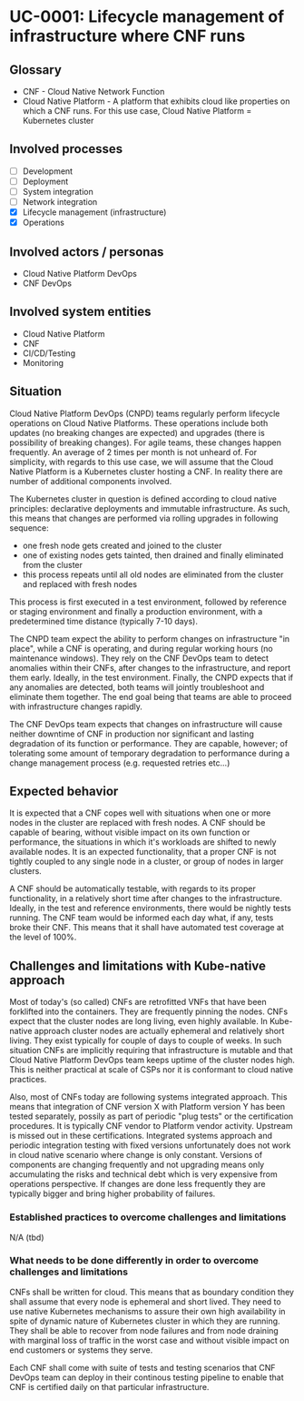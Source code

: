 # UC-0001: Lifecycle management of infrastructure where CNF runs

## Glossary
- CNF - Cloud Native Network Function
- Cloud Native Platform - A platform that exhibits cloud like properties on which a CNF runs. For this use case, Cloud Native Platform = Kubernetes cluster

## Involved processes
- [ ] Development
- [ ] Deployment
- [ ] System integration
- [ ] Network integration
- [x] Lifecycle management (infrastructure)
- [x] Operations

## Involved actors / personas
- Cloud Native Platform DevOps
- CNF DevOps

## Involved system entities
- Cloud Native Platform
- CNF
- CI/CD/Testing
- Monitoring

## Situation
Cloud Native Platform DevOps (CNPD) teams regularly perform lifecycle operations on Cloud Native Platforms. These operations include both updates (no breaking changes are expected) and upgrades (there is possibility of breaking changes). For agile teams, these changes happen frequently. An average of 2 times per month is not unheard of. For simplicity, with regards to this use case, we will assume that the Cloud Native Platform is a Kubernetes cluster hosting a CNF. In reality there are number of additional components involved.

The Kubernetes cluster in question is defined according to cloud native principles: declarative deployments and immutable infrastructure. As such, this means that changes are performed via rolling upgrades in following sequence:
- one fresh node gets created and joined to the cluster
- one of existing nodes gets tainted, then drained and finally eliminated from the cluster
- this process repeats until all old nodes are eliminated from the cluster and replaced with fresh nodes

This process is first executed in a test environment, followed by reference or staging environment and finally a production environment, with a predetermined time distance (typically 7-10 days). 

The CNPD team expect the ability to perform changes on infrastructure "in place", while a CNF is operating, and during regular working hours (no maintenance windows). They rely on the CNF DevOps team to detect anomalies within their CNFs, after changes to the infrastructure, and report them early. Ideally, in the test environment. Finally, the CNPD expects that if any anomalies are detected, both teams will jointly troubleshoot and eliminate them together. The end goal being that teams are able to proceed with infrastructure changes rapidly. 

The CNF DevOps team expects that changes on infrastructure will cause neither downtime of CNF in production nor significant and lasting degradation of its function or performance. They are capable, however; of tolerating some amount of temporary degradation to performance during a change management process (e.g. requested retries etc...)

## Expected behavior 
It is expected that a CNF copes well with situations when one or more nodes in the cluster are replaced with fresh nodes. A CNF should be capable of bearing, without visible impact on its own function or performance, the situations in which it's workloads are shifted to newly available nodes. It is an expected functionality, that a proper CNF is not tightly coupled to any single node in a cluster, or group of nodes in larger clusters.

A CNF should be automatically testable, with regards to its proper functionality, in a relatively short time after changes to the infrastructure. Ideally, in the test and reference environments, there would be nightly tests running. The CNF team would be informed each day what, if any, tests broke their CNF. This means that it shall have automated test coverage at the level of 100%.  

## Challenges and limitations with Kube-native approach
Most of today's (so called) CNFs are retrofitted VNFs that have been forklifted into the containers. They are frequently pinning the nodes. CNFs expect that the cluster nodes are long living, even highly available. In Kube-native approach cluster nodes are actually ephemeral and relatively short living. They exist typically for couple of days to couple of weeks. In such situation CNFs are implicitly requiring that infrastructure is mutable and that Cloud Native Platform DevOps team keeps uptime of the cluster nodes high. This is neither practical at scale of CSPs nor it is conformant to cloud native practices.

Also, most of CNFs today are following systems integrated approach. This means that integration of CNF version X with Platform version Y has been tested separately, possily as part of periodic "plug tests" or the certification procedures. It is typically CNF vendor to Platform vendor activity. Upstream is missed out in these certifications. Integrated systems approach and periodic integration testing with fixed versions unfortunately does not work in cloud native scenario where change is only constant. Versions of components are changing frequently and not upgrading means only accumulating the risks and technical debt which is very expensive from operations perspective. If changes are done less frequently they are typically bigger and bring higher probability of failures.

### Established practices to overcome challenges and limitations
N/A (tbd)

### What needs to be done differently in order to overcome challenges and limitations 
CNFs shall be written for cloud. This means that as boundary condition they shall assume that every node is ephemeral and short lived. They need to use native Kubernetes mechanisms to assure their own high availability in spite of dynamic nature of Kubernetes cluster in which they are running. They shall be able to recover from node failures and from node draining with marginal loss of traffic in the worst case and without visible impact on end customers or systems they serve.

Each CNF shall come with suite of tests and testing scenarios that CNF DevOps team can deploy in their continous testing pipeline to enable that CNF is certified daily on that particular infrastructure.
